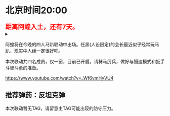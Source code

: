 # 北京时间20:00

<div style="color:red;font-size:20px;font-weight:bolder">距离阿蝗入土，还有7天。</div>

<details>
  <summary></summary>
  <img src="https://img.nga.178.com/attachments/mon_202106/24/7nQ2o-2kheZ13T3cSgi-je.png"></img>
</details>

阿蝗将在今晚的四人马趴联动中出场。任黑(人设限定)的会长最近似乎经常玩马趴，现实中人缘一定很好吧。

本次联动共四名成员，仅一窗，目前已开启。请秣马厉兵，做好与慢速模式和扳手斗智斗勇的准备。

https://www.youtube.com/watch?v=_Wf6vmHyVU4

## 推荐弹药：反坦克弹

本次联动暂无TAG，请留意主TAG可能出现的防守压力。